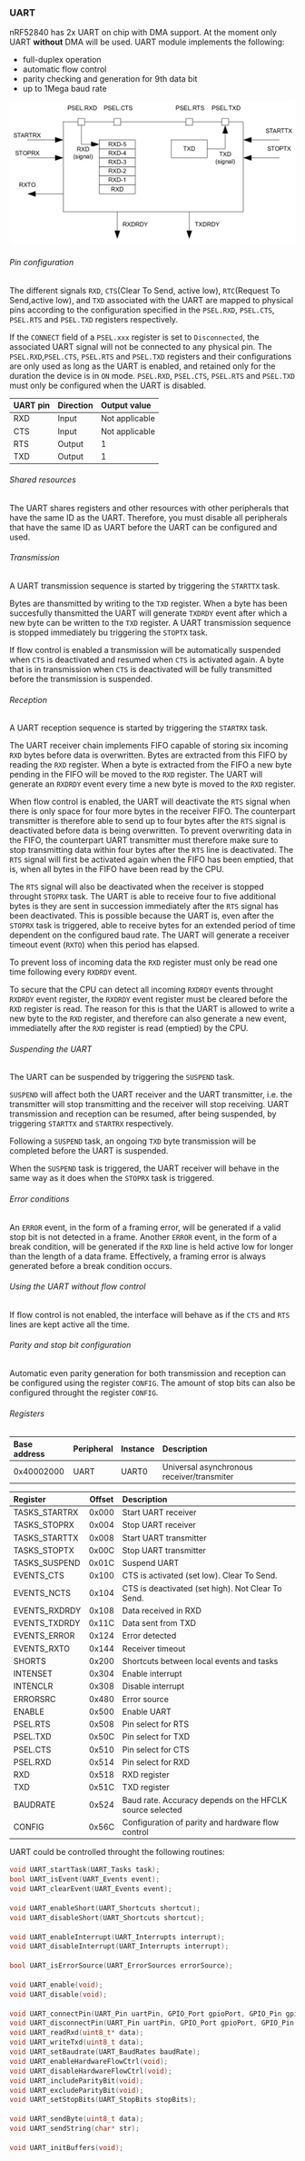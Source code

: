 ### UART

nRF52840 has 2x UART on chip with DMA support. At the moment only
UART **without** DMA will be used. UART module implements the following:
* full-duplex operation
* automatic flow control
* parity checking and generation for 9th data bit
* up to 1Mega baud rate

![UART module](images/uart_config.png)

###### Pin configuration
The different signals `RXD`, `CTS`(Clear To Send, active low), `RTC`(Request
To Send,active low), and `TXD` associated with the UART are mapped to physical
pins according to the configuration specified in the `PSEL.RXD`, `PSEL.CTS`,
`PSEL.RTS` and `PSEL.TXD` registers respectively.

If the `CONNECT` field of a `PSEL.xxx` register is set to `Disconnected`, the
associated UART signal will not be connected to any physical pin. The
`PSEL.RXD`,`PSEL.CTS`, `PSEL.RTS` and `PSEL.TXD` registers and their
configurations are only used as long as the UART is enabled, and retained only
for the duration the device is in `ON` mode. `PSEL.RXD`, `PSEL.CTS`,
`PSEL.RTS` and `PSEL.TXD` must only be configured when the UART is disabled.

| UART pin | Direction | Output value   |
|:-------- |:--------- |:-------------- |
| RXD      | Input     | Not applicable |
| CTS      | Input     | Not applicable |
| RTS      | Output    | 1              |
| TXD      | Output    | 1              |

###### Shared resources
The UART shares registers and other resources with other peripherals that have
the same ID as the UART. Therefore, you must disable all peripherals that have
the same ID as UART before the UART can be configured and used.

###### Transmission
A UART transmission sequence is started by triggering the `STARTTX` task.

Bytes are thansmitted by writing to the `TXD` register. When a byte has been
succesfully thansmitted the UART will generate `TXDRDY` event after which a new
byte can be written to the `TXD` register. A UART transmission sequence is
stopped immediately bu triggering the `STOPTX` task.

If flow control is enabled a transmission will be automatically suspended when
`CTS` is deactivated and resumed when `CTS` is activated again. A byte that is
in transmission when `CTS` is deactivated will be fully transmitted before the
transmission is suspended.

###### Reception
A UART reception sequence is started by triggering the `STARTRX` task.

The UART receiver chain implements FIFO capable of storing six incoming `RXD`
bytes before data is overwritten. Bytes are extracted from this FIFO by reading
the `RXD` register. When a byte is extracted from the FIFO a new byte pending
in the FIFO will be moved to the `RXD` register. The UART will generate an
`RXDRDY` event every time a new byte is moved to the `RXD` register.

When flow control is enabled, the UART will deactivate the `RTS` signal when
there is only space for four more bytes in the receiver FIFO. The counterpart
transmitter is therefore able to send up to four bytes after the `RTS` signal
is deactivated before data is being overwritten. To prevent overwriting data
in the FIFO, the counterpart UART transmitter must therefore make sure to stop
transmitting data within four bytes after the `RTS` line is deactivated. The
`RTS` signal will first be activated again when the FIFO has been emptied,
that is, when all bytes in the FIFO have been read by the CPU.

The `RTS` signal will also be deactivated when the receiver is stopped throught
`STOPRX` task. The UART is able to receive four to five additional bytes is
they are sent in succession immediately after the `RTS` signal has been
deactivated. This is possible because the UART is, even after the `STOPRX` task
is triggered, able to receive bytes for an extended period of time dependent on
the configured baud rate. The UART will generate a receiver timeout event
(`RXTO`) when this period has elapsed.

To prevent loss of incoming data the `RXD` register must only be read one time
following every `RXDRDY` event.

To secure that the CPU can detect all incoming `RXDRDY` events throught
`RXDRDY` event register, the `RXDRDY` event register must be cleared before the
`RXD` register is read. The reason for this is that the UART is allowed to
write a new byte to the `RXD` register, and therefore can also generate a new
event, immediatelly after the `RXD` register is read (emptied) by the CPU.

###### Suspending the UART
The UART can be suspended by triggering the `SUSPEND` task.

`SUSPEND` will affect both the UART receiver and the UART transmitter, i.e. the
transmitter will stop transmitting and the receiver will stop receiving. UART
transmission and reception can be resumed, after being suspended, by triggering
`STARTTX` and `STARTRX` respectively.

Following a `SUSPEND` task, an ongoing `TXD` byte transmission will be
completed before the UART is suspended.

When the `SUSPEND` task is triggered, the UART receiver will behave in the
same way as it does when the `STOPRX` task is triggered.

###### Error conditions
An `ERROR` event, in the form of a framing error, will be generated if a valid
stop bit is not detected in a frame. Another `ERROR` event, in the form of a
break condition, will be generated if the `RXD` line is held active low for
longer than the length of a data frame. Effectively, a framing error is always
generated before a break condition occurs.

###### Using the UART without flow control
If flow control is not enabled, the interface will behave as if the `CTS` and
`RTS` lines are kept active all the time.

###### Parity and stop bit configuration
Automatic even parity generation for both transmission and reception can be
configured using the register `CONFIG`. The amount of stop bits can also be
configured throught the register `CONFIG`.

###### Registers

|Base address|Peripheral|Instance|Description                               |
|:-----------|:---------|:-------|:-----------------------------------------|
|0x40002000  |UART      |UART0   |Universal asynchronous receiver/transmiter|

|Register      |Offset|Description                                             |
|:-------------|:----:|:----------                                             |
|TASKS\_STARTRX|0x000 |Start UART receiver                                     |
|TASKS\_STOPRX |0x004 |Stop UART receiver                                      |
|TASKS\_STARTTX|0x008 |Start UART transmitter                                  |
|TASKS\_STOPTX |0x00C |Stop UART transmitter                                   |
|TASKS\_SUSPEND|0x01C |Suspend UART                                            |
|EVENTS\_CTS   |0x100 |CTS is activated (set low). Clear To Send.              |
|EVENTS\_NCTS  |0x104 |CTS is deactivated (set high). Not Clear To Send.       |
|EVENTS\_RXDRDY|0x108 |Data received in RXD                                    |
|EVENTS\_TXDRDY|0x11C |Data sent from TXD                                      |
|EVENTS\_ERROR |0x124 |Error detected                                          |
|EVENTS\_RXTO  |0x144 |Receiver timeout                                        |
|SHORTS        |0x200 |Shortcuts between local events and tasks                |
|INTENSET      |0x304 |Enable interrupt                                        |
|INTENCLR      |0x308 |Disable interrupt                                       |
|ERRORSRC      |0x480 |Error source                                            |
|ENABLE        |0x500 |Enable UART                                             |
|PSEL.RTS      |0x508 |Pin select for RTS                                      |
|PSEL.TXD      |0x50C |Pin select for TXD                                      |
|PSEL.CTS      |0x510 |Pin select for CTS                                      |
|PSEL.RXD      |0x514 |Pin select for RXD                                      |
|RXD           |0x518 |RXD register                                            |
|TXD           |0x51C |TXD register                                            |
|BAUDRATE      |0x524 |Baud rate. Accuracy depends on the HFCLK source selected|
|CONFIG        |0x56C |Configuration of parity and hardware flow control       |

UART could be controlled throught the following routines:
```c
void UART_startTask(UART_Tasks task);
bool UART_isEvent(UART_Events event);
void UART_clearEvent(UART_Events event);

void UART_enableShort(UART_Shortcuts shortcut);
void UART_disableShort(UART_Shortcuts shortcut);

void UART_enableInterrupt(UART_Interrupts interrupt);
void UART_disableInterrupt(UART_Interrupts interrupt);

bool UART_isErrorSource(UART_ErrorSources errorSource);

void UART_enable(void);
void UART_disable(void);

void UART_connectPin(UART_Pin uartPin, GPIO_Port gpioPort, GPIO_Pin gpioPin);
void UART_disconnectPin(UART_Pin uartPin, GPIO_Port gpioPort, GPIO_Pin gpioPin);
void UART_readRxd(uint8_t* data);
void UART_writeTxd(uint8_t data);
void UART_setBaudrate(UART_BaudRates baudRate);
void UART_enableHardwareFlowCtrl(void);
void UART_disableHardwareFlowCtrl(void);
void UART_includeParityBit(void);
void UART_excludeParityBit(void);
void UART_setStopBits(UART_StopBits stopBits);

void UART_sendByte(uint8_t data);
void UART_sendString(char* str);

void UART_initBuffers(void);
```
